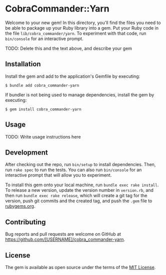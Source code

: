 # CobraCommander::Yarn

Welcome to your new gem! In this directory, you'll find the files you need to be able to package up your Ruby library into a gem. Put your Ruby code in the file `lib/cobra_commander/yarn`. To experiment with that code, run `bin/console` for an interactive prompt.

TODO: Delete this and the text above, and describe your gem

## Installation

Install the gem and add to the application's Gemfile by executing:

    $ bundle add cobra_commander-yarn

If bundler is not being used to manage dependencies, install the gem by executing:

    $ gem install cobra_commander-yarn

## Usage

TODO: Write usage instructions here

## Development

After checking out the repo, run `bin/setup` to install dependencies. Then, run `rake spec` to run the tests. You can also run `bin/console` for an interactive prompt that will allow you to experiment.

To install this gem onto your local machine, run `bundle exec rake install`. To release a new version, update the version number in `version.rb`, and then run `bundle exec rake release`, which will create a git tag for the version, push git commits and the created tag, and push the `.gem` file to [rubygems.org](https://rubygems.org).

## Contributing

Bug reports and pull requests are welcome on GitHub at https://github.com/[USERNAME]/cobra_commander-yarn.

## License

The gem is available as open source under the terms of the [MIT License](https://opensource.org/licenses/MIT).
